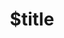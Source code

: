 ---
title: $title
second_title: Référence de l'API GroupDocs.Assembly pour .NET
description: $description
type: docs
weight: $weight
url: /fr/net/$ref/
---